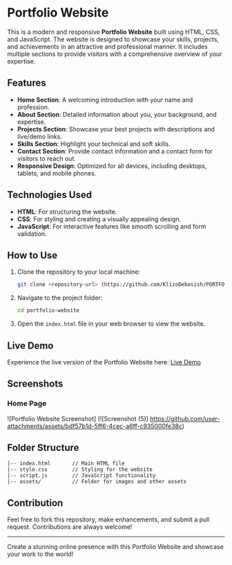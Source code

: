 # Portfolio Website

This is a modern and responsive **Portfolio Website** built using HTML, CSS, and JavaScript. The website is designed to showcase your skills, projects, and achievements in an attractive and professional manner. It includes multiple sections to provide visitors with a comprehensive overview of your expertise.

## Features

- **Home Section**: A welcoming introduction with your name and profession.
- **About Section**: Detailed information about you, your background, and expertise.
- **Projects Section**: Showcase your best projects with descriptions and live/demo links.
- **Skills Section**: Highlight your technical and soft skills.
- **Contact Section**: Provide contact information and a contact form for visitors to reach out.
- **Responsive Design**: Optimized for all devices, including desktops, tablets, and mobile phones.

## Technologies Used

- **HTML**: For structuring the website.
- **CSS**: For styling and creating a visually appealing design.
- **JavaScript**: For interactive features like smooth scrolling and form validation.

## How to Use

1. Clone the repository to your local machine:
   ```bash
   git clone <repository-url> (https://github.com/KlizoDebasish/PORTFOLIO_WEBSITE)
   ```
2. Navigate to the project folder:
   ```bash
   cd portfolio-website
   ```
3. Open the `index.html` file in your web browser to view the website.

## Live Demo

Experience the live version of the Portfolio Website here: [Live Demo](https://klizosportfoliowebsite.netlify.app)

## Screenshots

### Home Page
![Portfolio Website Screenshot] (![Screenshot (5)] https://github.com/user-attachments/assets/bdf57b1d-5ff6-4cec-a6ff-c935000fe38c)

## Folder Structure

```
|-- index.html       // Main HTML file
|-- style.css        // Styling for the website
|-- script.js        // JavaScript functionality
|-- assets/          // Folder for images and other assets
```


## Contribution

Feel free to fork this repository, make enhancements, and submit a pull request. Contributions are always welcome!

---

Create a stunning online presence with this Portfolio Website and showcase your work to the world!

